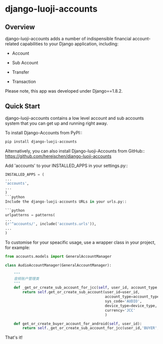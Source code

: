 # django-luoji-accounts


Overview
--------
django-luoji-accounts adds a number of indispensible financial account-related capabilities to your Django application, including:

* Account

* Sub Account

* Transfer

* Transaction 

Please note, this app was developed under Django==1.8.2.

Quick Start
-----------
django-luoji-accounts contains a low level account and sub accounts system that you can get up and running right away. 

To install Django-Accounts from PyPI::
```bash
pip install django-luoji-accounts
```
Alternatively, you can also install Django-luoji-Accounts from GitHub::
https://github.com/hereischen/django-luoji-accounts

Add 'accounts' to your INSTALLED_APPS in your settings.py::

```python
INSTALLED_APPS = (
...
'accounts',
...
)
```python
Include the django-luoji-accounts URLs in your urls.py::

```python
urlpatterns = patterns(
...
(r'^accounts/', include('accounts.urls')),
...
)
```

To customise for your speacific usage, use a wrapper class in your project, for example:
```python
from accounts.models import GeneralAccountManager

class AudioAccountManager(GeneralAccountManager):

    """
    音频账户管理类
    """
    def _get_or_create_sub_account_for_jcc(self, user_id, account_type, device_type):
        return self.get_or_create_sub_account(user_id=user_id,
                                              account_type=account_type,
                                              sys_code='AUDIO',
                                              device_type=device_type,
                                              currency='JCC'
                                              )

    def get_or_create_buyer_account_for_android(self, user_id):
        return self._get_or_create_sub_account_for_jcc(user_id,'BUYER', 'ANDROID')
```

That's it!